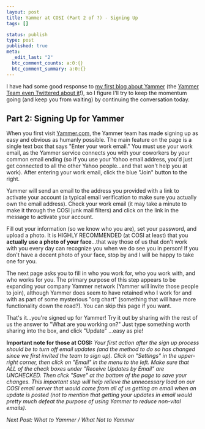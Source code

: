 ```yaml
---
layout: post
title: Yammer at COSI (Part 2 of ?) - Signing Up
tags: []

status: publish
type: post
published: true
meta:
  _edit_last: "2"
  btc_comment_counts: a:0:{}
  btc_comment_summary: a:0:{}
---
```

I have had some good response to [my first blog about Yammer](http://kevinpfefferle.com/2008/11/12/yammer-at-cosi-part-1-of-what-is-yammer/) (the [Yammer Team even Twittered about it](http://twitter.com/yammer_team/status/1003157070)!), so I figure I'll try to keep the momentum going (and keep you from waiting) by continuing the conversation today.

## Part 2: Signing Up for Yammer

When you first visit [Yammer.com](http://www.yammer.com/), the Yammer team has made signing up as easy and obvious as humanly possible. The main feature on the page is a single text box that says "Enter your work email." You must use your work email, as the Yammer service connects you with your coworkers by your common email ending (so if you use your Yahoo email address, you'd just get connected to all the other Yahoo people...and that won't help you at work). After entering your work email, click the blue "Join" button to the right.

Yammer will send an email to the address you provided with a link to activate your account (a typical email verification to make sure you actually own the email address). Check your work email (it may take a minute to make it through the COSI junk mail filters) and click on the link in the message to activate your account.

Fill out your information (so we know who you are), set your password, and upload a photo. It is HIGHLY RECOMMENDED (at COSI at least) that you **actually use a photo of your face**...that way those of us that don't work with you every day can recognize you when we do see you in person! If you don't have a decent photo of your face, stop by and I will be happy to take one for you.

The next page asks you to fill in who you work for, who you work with, and who works for you. The primary purpose of this step appears to be expanding your company Yammer network (Yammer will invite those people to join), although Yammer does seem to have retained who I work for and with as part of some mysterious "org chart" (something that will have more functionality down the road?). You can skip this page if you want.

That's it...you're signed up for Yammer! Try it out by sharing with the rest of us the answer to "What are you working on?" Just type something worth sharing into the box, and click "Update" ...easy as pie!

**Important note for those at COSI:**
*Your first action after the sign up process should be to turn off email updates (and the method to do so has changed since we first invited the team to sign up). Click on "Settings" in the upper-right corner, then click on "Email" in the menu to the left. Make sure that ALL of the check boxes under "Receive Updates by Email" are UNCHECKED. Then click "Save" at the bottom of the page to save your changes. This important step will help relieve the unnecessary load on our COSI email server that would come from all of us getting an email when an update is posted (not to mention that getting your updates in email would pretty much defeat the purpose of using Yammer to reduce non-vital emails).*

*Next Post: What to Yammer / What Not to Yammer*
